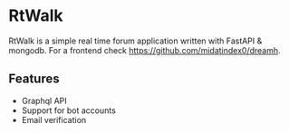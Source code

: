 # RtWalk

RtWalk is a simple real time forum application written with FastAPI & mongodb. For a frontend check https://github.com/midatindex0/dreamh.

## Features
- Graphql API
- Support for bot accounts
- Email verification
